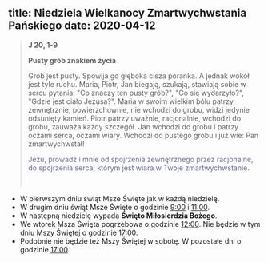 title: Niedziela Wielkanocy Zmartwychwstania Pańskiego
date: 2020-04-12
---

> **J 20, 1-9**
>
> **Pusty grób znakiem życia**
>
> Grób jest pusty. Spowija go głęboka cisza poranka. A jednak wokół jest tyle ruchu. Maria, Piotr, Jan biegają, szukają, stawiają sobie w sercu pytania: "Co znaczy ten pusty grób?", "Co się wydarzyło?", "Gdzie jest ciało Jezusa?". Maria w swoim wielkim bólu patrzy zewnętrznie, powierzchownie, nie wchodzi do grobu, widzi jedynie odsunięty kamień. Piotr patrzy uważnie, racjonalnie, wchodzi do grobu, zauważa każdy szczegół. Jan wchodzi do grobu i patrzy oczami serca, oczami wiary. Wchodzi do pustego grobu i już wie: Pan zmartwychwstał!
>
> <span style="color: #666699;">Jezu, prowadź i mnie od spojrzenia zewnętrznego przez racjonalne, do spojrzenia serca, którym jest wiara w Twoje zmartwychwstanie. </span>
>
> &nbsp;


- W pierwszym dniu świąt Msze Święte jak w każdą niedzielę.
- W drugim dniu świąt Msze Święte o godzinie <u>9:00</u> i <u>11:00</u>.
- W następną niedzielę wypada **Święto Miłosierdzia Bożego**.
- We wtorek Msza Święta pogrzebowa o godzinie <u>12:00</u>. Nie będzie w tym dniu Mszy Świętej o godzinie <u>17:00</u>.
- Podobnie nie będzie też Mszy Świętej w sobotę. W pozostałe dni o godzinie <u>17:00</u>.
